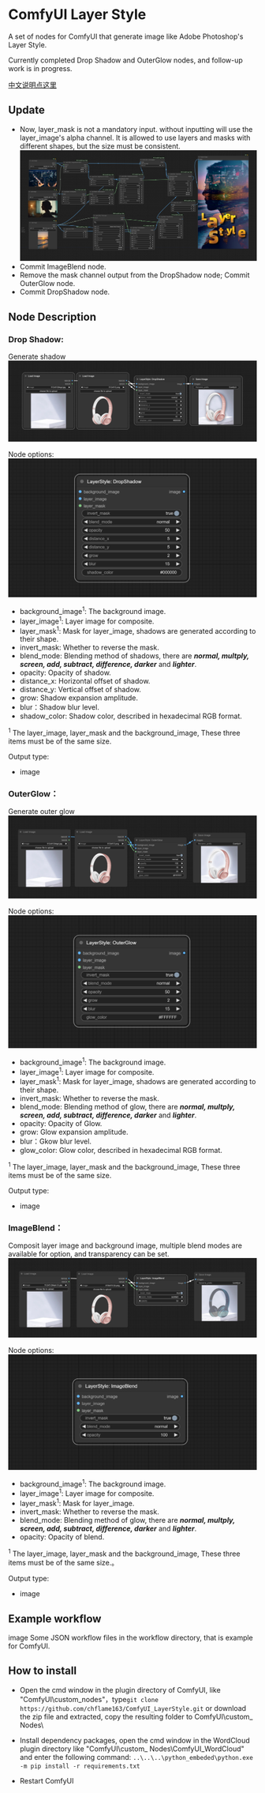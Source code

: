 # ComfyUI Layer Style
A set of nodes for ComfyUI that generate image like Adobe Photoshop's Layer Style.


Currently completed Drop Shadow and OuterGlow nodes, and follow-up work is in progress.

[中文说明点这里](./README_CN.MD)

## Update
* Now, layer_mask is not a mandatory input. without inputting will use the layer_image's alpha channel. It is allowed to use layers and masks with different shapes, but the size must be consistent.
![image](image/title.png)
* Commit ImageBlend node.
* Remove the mask channel output from the DropShadow node; Commit OuterGlow node.
* Commit DropShadow node.

## Node Description

### Drop Shadow:
Generate shadow
![image](image/drop_shadow_example.png)



Node options:
![image](image/drop_shadow_node.png)
* background_image<sup>1</sup>: The background image.
* layer_image<sup>1</sup>: Layer image for composite.
* layer_mask<sup>1</sup>: Mask for layer_image, shadows are generated according to their shape.
* invert_mask: Whether to reverse the mask.
* blend_mode: Blending method of shadows, there are **_normal, multply, screen, add, subtract, difference, darker_** and **_lighter_**.
* opacity: Opacity of shadow.
* distance_x: Horizontal offset of shadow.
* distance_y: Vertical offset of shadow.
* grow: Shadow expansion amplitude.
* blur：Shadow blur level.
* shadow_color: Shadow color, described in hexadecimal RGB format.
 
<sup>1</sup>  The layer_image, layer_mask and the background_image, These three items must be of the same size.

Output type:
* image


### OuterGlow：
Generate outer glow
![image](image/outer_glow_example.png)

Node options:
![image](image/outer_glow_node.png)
* background_image<sup>1</sup>: The background image.
* layer_image<sup>1</sup>: Layer image for composite.
* layer_mask<sup>1</sup>: Mask for layer_image, shadows are generated according to their shape.
* invert_mask: Whether to reverse the mask.
* blend_mode: Blending method of glow, there are **_normal, multply, screen, add, subtract, difference, darker_** and **_lighter_**.
* opacity: Opacity of Glow.
* grow: Glow expansion amplitude.
* blur：Gkow blur level.
* glow_color:  Glow color, described in hexadecimal RGB format.

<sup>1</sup>  The layer_image, layer_mask and the background_image, These three items must be of the same size.

Output type:
* image

### ImageBlend：
Composit  layer image and background image, multiple blend modes are available for option, and transparency can be set.
![image](image/image_blend_example.png)

Node options:
![image](image/image_blend_node.png)
* background_image<sup>1</sup>: The background image.
* layer_image<sup>1</sup>: Layer image for composite.
* layer_mask<sup>1</sup>: Mask for layer_image.
* invert_mask: Whether to reverse the mask.
* blend_mode: Blending method of glow, there are **_normal, multply, screen, add, subtract, difference, darker_** and **_lighter_**.
* opacity: Opacity of blend.


<sup>1</sup>  The layer_image, layer_mask and the background_image, These three items must be of the same size.。

Output type:
* image

## Example workflow
image Some JSON workflow files in the workflow directory, that is example for ComfyUI.

## How to install 

* Open the cmd window in the plugin directory of ComfyUI, like "ComfyUI\custom_nodes\"，type```git clone https://github.com/chflame163/ComfyUI_LayerStyle.git```
or download the zip file and extracted, copy the resulting folder to ComfyUI\custom_ Nodes\

* Install dependency packages, open the cmd window in the WordCloud plugin directory like "ComfyUI\custom_ Nodes\ComfyUI_WordCloud" and enter the following command:
```..\..\..\python_embeded\python.exe -m pip install -r requirements.txt```

* Restart ComfyUI